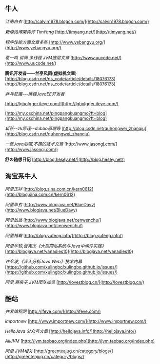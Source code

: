 ## 牛人
*江南白衣* 	[http://calvin1978.blogcn.com/](http://calvin1978.blogcn.com/)

*新浪微博架构师 TimYang*	[http://timyang.net/](http://timyang.net/)

*程序性能方面文章多些*		[http://www.yebangyu.org/](http://www.yebangyu.org/)

*葛一鸣 讲师,多线程 JVM底层文章*	[http://www.uucode.net/](http://www.uucode.net/)

**腾讯开发者——兰亭风雨(虚拟机文章)**		[http://blog.csdn.net/ns_code/article/details/18076173](http://blog.csdn.net/ns_code/article/details/18076173)

*乒乓狂魔---携程JavaEE开发者*	

[http://lgbolgger.iteye.com/](http://lgbolgger.iteye.com/)

[http://my.oschina.net/pingpangkuangmo?ft=blog](http://my.oschina.net/pingpangkuangmo?ft=blog)

*斩秋--zk原理--dubbo原理等*	[http://blog.csdn.net/quhongwei_zhanqiu](http://blog.csdn.net/quhongwei_zhanqiu)

*一些Java后端,不错的技术文章*	[http://www.jasongj.com/](http://www.jasongj.com/)

**舒の随想日记**	[http://blog.hesey.net/](http://blog.hesey.net/)

## 淘宝系牛人
*阿里正祥*	[http://blog.sina.com.cn/kern0612](http://blog.sina.com.cn/kern0612)

*阿里毕玄*	[http://www.blogjava.net/BlueDavy](http://www.blogjava.net/BlueDavy)

*阿里放翁*	[http://www.blogjava.net/cenwenchu/](http://www.blogjava.net/cenwenchu/)

*阿里褚霸*	[http://blog.yufeng.info/](http://blog.yufeng.info/)

*阿里华黎,曾宪杰《大型网站系统与Java中间件实践》*		[http://blogjava.net/vanadies10](http://blogjava.net/vanadies10)

*许令波,《深入分析Java Web》技术内幕* [https://github.com/xulingbo/xulingbo.github.io/issues/](https://github.com/xulingbo/xulingbo.github.io/issues/)

*阿里,寒泉子,JVM团队成员*		[http://lovestblog.cn/](http://lovestblog.cn/)


## 酷站
*并发编程网*	[http://ifeve.com/](http://ifeve.com/)

*importnew*	[http://www.importnew.com/](http://www.importnew.com/)

*HelloJava 公众号文章*	[http://hellojava.info/](http://hellojava.info/)

*AliJVM*	[http://jvm.taobao.org/index.php](http://jvm.taobao.org/index.php)

*阿里 JVM相关*	[http://greenteajug.cn/category/blogs/](http://greenteajug.cn/category/blogs/)
